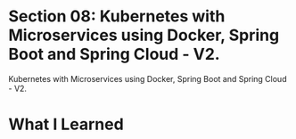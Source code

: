 # Section 08: Kubernetes with Microservices using Docker, Spring Boot and Spring Cloud - V2.

Kubernetes with Microservices using Docker, Spring Boot and Spring Cloud - V2.

# What I Learned
